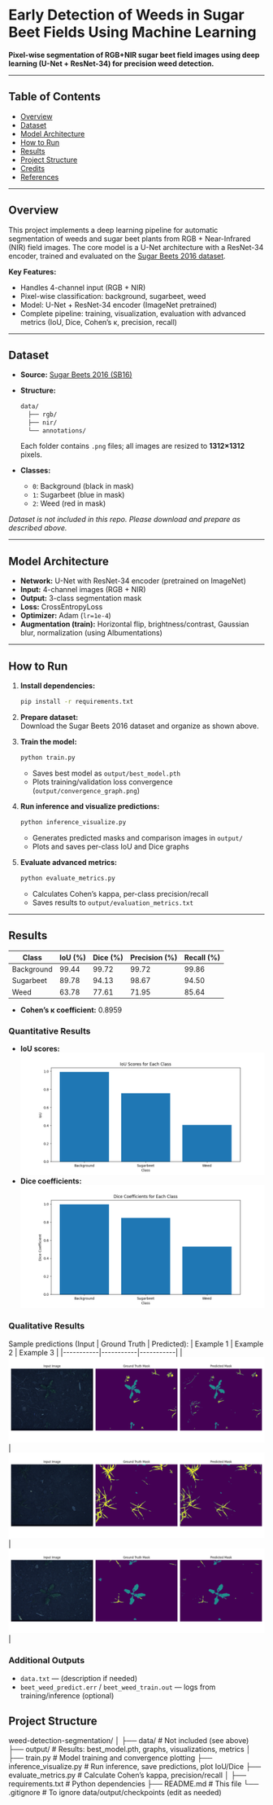 # Early Detection of Weeds in Sugar Beet Fields Using Machine Learning

**Pixel-wise segmentation of RGB+NIR sugar beet field images using deep learning (U-Net + ResNet-34) for precision weed detection.**

---

## Table of Contents

- [Overview](#overview)
- [Dataset](#dataset)
- [Model Architecture](#model-architecture)
- [How to Run](#how-to-run)
- [Results](#results)
- [Project Structure](#project-structure)
- [Credits](#credits)
- [References](#references)

---

## Overview

This project implements a deep learning pipeline for automatic segmentation of weeds and sugar beet plants from RGB + Near-Infrared (NIR) field images. The core model is a U-Net architecture with a ResNet-34 encoder, trained and evaluated on the [Sugar Beets 2016 dataset](https://www.ipb.uni-bonn.de/data/sugarbeets2016/).

**Key Features:**
- Handles 4-channel input (RGB + NIR)
- Pixel-wise classification: background, sugarbeet, weed
- Model: U-Net + ResNet-34 encoder (ImageNet pretrained)
- Complete pipeline: training, visualization, evaluation with advanced metrics (IoU, Dice, Cohen’s κ, precision, recall)

---

## Dataset

- **Source:** [Sugar Beets 2016 (SB16)](https://www.ipb.uni-bonn.de/data/sugarbeets2016/)
- **Structure:**
    ```
    data/
      ├── rgb/
      ├── nir/
      └── annotations/
    ```
    Each folder contains `.png` files; all images are resized to **1312×1312** pixels.

- **Classes:**  
    - `0`: Background (black in mask)  
    - `1`: Sugarbeet (blue in mask)  
    - `2`: Weed (red in mask)  

*Dataset is not included in this repo. Please download and prepare as described above.*

---

## Model Architecture

- **Network:** U-Net with ResNet-34 encoder (pretrained on ImageNet)
- **Input:** 4-channel images (RGB + NIR)
- **Output:** 3-class segmentation mask
- **Loss:** CrossEntropyLoss
- **Optimizer:** Adam (`lr=1e-4`)
- **Augmentation (train):** Horizontal flip, brightness/contrast, Gaussian blur, normalization (using Albumentations)

---

## How to Run

1. **Install dependencies:**
    ```bash
    pip install -r requirements.txt
    ```

2. **Prepare dataset:**  
   Download the Sugar Beets 2016 dataset and organize as shown above.

3. **Train the model:**
    ```bash
    python train.py
    ```
    - Saves best model as `output/best_model.pth`
    - Plots training/validation loss convergence (`output/convergence_graph.png`)

4. **Run inference and visualize predictions:**
    ```bash
    python inference_visualize.py
    ```
    - Generates predicted masks and comparison images in `output/`
    - Plots and saves per-class IoU and Dice graphs

5. **Evaluate advanced metrics:**
    ```bash
    python evaluate_metrics.py
    ```
    - Calculates Cohen’s kappa, per-class precision/recall
    - Saves results to `output/evaluation_metrics.txt`

---

## Results

| Class       | IoU (%) | Dice (%) | Precision (%) | Recall (%) |
|-------------|---------|----------|---------------|------------|
| Background  | 99.44   | 99.72    | 99.72         | 99.86      |
| Sugarbeet   | 89.78   | 94.13    | 98.67         | 94.50      |
| Weed        | 63.78   | 77.61    | 71.95         | 85.64      |

- **Cohen’s κ coefficient:** 0.8959

### Quantitative Results

- **IoU scores:**  
  ![IoU Scores](./Results/iou_scores.png)
- **Dice coefficients:**  
  ![Dice Coefficients](./Results/dice_coefficients.png)

### Qualitative Results

Sample predictions (Input | Ground Truth | Predicted):
| Example 1 | Example 2 | Example 3 |
|-----------|-----------|-----------|
| ![P1](./Results/prediction_1.png) | ![P2](./Results/prediction_2.png) | ![P3](./Results/prediction_3.png) |

<!-- Add more columns or rows as needed -->

### Additional Outputs

- `data.txt` — (description if needed)
- `beet_weed_predict.err` / `beet_weed_train.out` — logs from training/inference (optional)



## Project Structure

weed-detection-segmentation/
│
├── data/ # Not included (see above)
├── output/ # Results: best_model.pth, graphs, visualizations, metrics
│
├── train.py # Model training and convergence plotting
├── inference_visualize.py # Run inference, save predictions, plot IoU/Dice
├── evaluate_metrics.py # Calculate Cohen’s kappa, precision/recall
│
├── requirements.txt # Python dependencies
├── README.md # This file
└── .gitignore # To ignore data/output/checkpoints (edit as needed)
